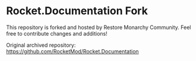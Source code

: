 # Rocket.Documentation Fork
This repository is forked and hosted by Restore Monarchy Community. Feel free to contribute changes and additions!

Original archived repository: https://github.com/RocketMod/Rocket.Documentation
